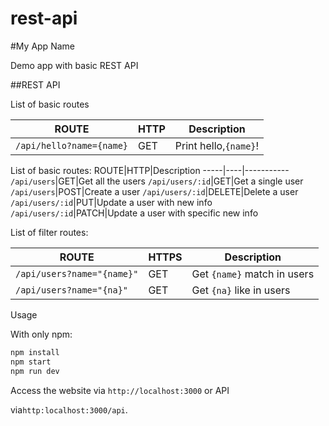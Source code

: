 # rest-api

#My App Name

Demo app with basic REST API


##REST API

List of basic routes

ROUTE | HTTP | Description
------|------|------------
`/api/hello?name={name}`|GET|Print hello,`{name}`!

List of basic routes:
ROUTE|HTTP|Description
-----|----|-----------
`/api/users`|GET|Get all the users
`/api/users/:id`|GET|Get a single user
`/api/users`|POST|Create a user
`/api/users/:id`|DELETE|Delete a user
`/api/users/:id`|PUT|Update a user with new info
`/api/users/:id`|PATCH|Update a user with specific new info

List of filter routes:

ROUTE|HTTPS|Description
-----|---|---|
`/api/users?name="{name}"`|GET|Get `{name}` match in users
`/api/users?name="{na}"`|GET|Get `{na}` like in users

Usage

With only npm:

```javascript
npm install
npm start
npm run dev
```

Access the website via `http://localhost:3000` or API

via`http:localhost:3000/api`.